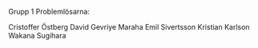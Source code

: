 
Grupp 1 Problemlösarna:

Cristoffer Östberg
David Gevriye Maraha
Emil Sivertsson
Kristian Karlson
Wakana Sugihara
